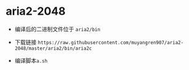 # aria2-2048

- 编译后的二进制文件位于 `aria2/bin`

- 下载链接 `https://raw.githubusercontent.com/muyangren907/aria2-2048/master/aria2/bin/aria2c`

- 编译脚本`a.sh`

